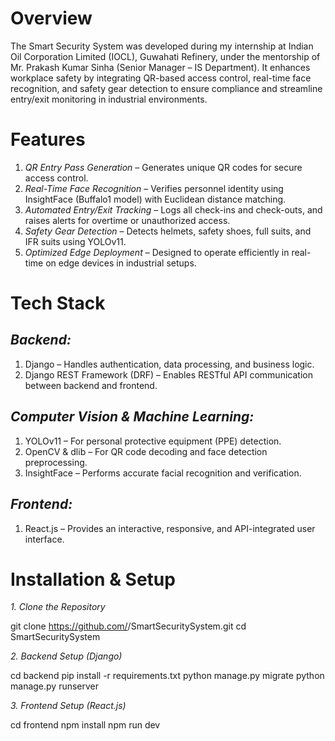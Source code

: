 # Overview
The Smart Security System was developed during my internship at Indian Oil Corporation Limited (IOCL), Guwahati Refinery, under the mentorship of Mr. Prakash Kumar Sinha (Senior Manager – IS Department).
It enhances workplace safety by integrating QR-based access control, real-time face recognition, and safety gear detection to ensure compliance and streamline entry/exit monitoring in industrial environments.

# Features
1. *QR Entry Pass Generation* – Generates unique QR codes for secure access control.
2. *Real-Time Face Recognition* – Verifies personnel identity using InsightFace (Buffalo1 model) with Euclidean distance matching.
3. *Automated Entry/Exit Tracking* – Logs all check-ins and check-outs, and raises alerts for overtime or unauthorized access.
4. *Safety Gear Detection* – Detects helmets, safety shoes, full suits, and IFR suits using YOLOv11.
5. *Optimized Edge Deployment* – Designed to operate efficiently in real-time on edge devices in industrial setups.

# Tech Stack

## *Backend:* 
1. Django – Handles authentication, data processing, and business logic.
2. Django REST Framework (DRF) – Enables RESTful API communication between backend and frontend.
    
## *Computer Vision & Machine Learning:*
 1. YOLOv11 – For personal protective equipment (PPE) detection.
 2. OpenCV & dlib – For QR code decoding and face detection preprocessing.
 3. InsightFace – Performs accurate facial recognition and verification.

## *Frontend:*
1. React.js – Provides an interactive, responsive, and API-integrated user interface.


# Installation & Setup

*1. Clone the Repository*

git clone https://github.com/<your-username>/SmartSecuritySystem.git
cd SmartSecuritySystem

*2. Backend Setup (Django)*

cd backend
pip install -r requirements.txt
python manage.py migrate
python manage.py runserver

*3. Frontend Setup (React.js)*

cd frontend
npm install
npm run dev
